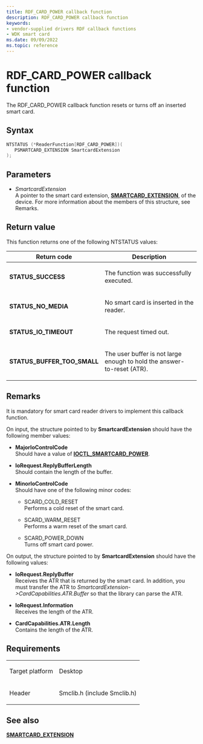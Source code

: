 ```yaml
---
title: RDF_CARD_POWER callback function
description: RDF_CARD_POWER callback function
keywords:
- vendor-supplied drivers RDF callback functions
- WDK smart card
ms.date: 09/09/2022
ms.topic: reference
---
```


# RDF\_CARD\_POWER callback function

The RDF\_CARD\_POWER callback function resets or turns off an inserted smart card.

## Syntax

``` c++
NTSTATUS (*ReaderFunction[RDF_CARD_POWER])(
   PSMARTCARD_EXTENSION SmartcardExtension
);
```

## Parameters

- *SmartcardExtension*  
    A pointer to the smart card extension, [**SMARTCARD\_EXTENSION**](/windows-hardware/drivers/ddi/smclib/ns-smclib-_smartcard_extension), of the device. For more information about the members of this structure, see Remarks.

## Return value

This function returns one of the following NTSTATUS values:

<table>
<thead>
<tr class="header">
<th>Return code</th>
<th>Description</th>
</tr>
</thead>
<tbody>
<tr class="odd">
<td><strong>STATUS_SUCCESS</strong></td>
<td><p>The function was successfully executed.</p></td>
</tr>
<tr class="even">
<td><strong>STATUS_NO_MEDIA</strong></td>
<td><p>No smart card is inserted in the reader.</p></td>
</tr>
<tr class="odd">
<td><strong>STATUS_IO_TIMEOUT</strong></td>
<td><p>The request timed out.</p></td>
</tr>
<tr class="even">
<td><strong>STATUS_BUFFER_TOO_SMALL</strong></td>
<td><p>The user buffer is not large enough to hold the answer-to-reset (ATR).</p></td>
</tr>
</tbody>
</table>

## Remarks

It is mandatory for smart card reader drivers to implement this callback function.

On input, the structure pointed to by **SmartcardExtension** should have the following member values:

  - **MajorIoControlCode**  
    Should have a value of [**IOCTL\_SMARTCARD\_POWER**](/windows-hardware/drivers/ddi/winsmcrd/ni-winsmcrd-ioctl_smartcard_power).

  - **IoRequest.ReplyBufferLength**  
    Should contain the length of the buffer.

  - **MinorIoControlCode**  
    Should have one of the following minor codes:
    
      - SCARD\_COLD\_RESET  
        Performs a cold reset of the smart card.
    
      - SCARD\_WARM\_RESET  
        Performs a warm reset of the smart card.
    
      - SCARD\_POWER\_DOWN  
        Turns off smart card power.

On output, the structure pointed to by **SmartcardExtension** should have the following values:

  - **IoRequest.ReplyBuffer**  
    Receives the ATR that is returned by the smart card. In addition, you must transfer the ATR to *SmartcardExtension-\>CardCapabilities.ATR.Buffer* so that the library can parse the ATR.

  - **IoRequest.Information**  
    Receives the length of the ATR.

  - **CardCapabilities.ATR.Length**  
    Contains the length of the ATR.

## Requirements

<table>
<tbody>
<tr class="odd">
<td><p>Target platform</p></td>
<td>Desktop</td>
</tr>
<tr class="even">
<td><p>Header</p></td>
<td>Smclib.h (include Smclib.h)</td>
</tr>
</tbody>
</table>

## See also

[**SMARTCARD\_EXTENSION**](/windows-hardware/drivers/ddi/smclib/ns-smclib-_smartcard_extension)
